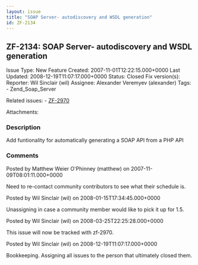 ```yaml
---
layout: issue
title: "SOAP Server- autodiscovery and WSDL generation"
id: ZF-2134
---
```


ZF-2134: SOAP Server- autodiscovery and WSDL generation
-------------------------------------------------------

 Issue Type: New Feature Created: 2007-11-01T12:22:15.000+0000 Last Updated: 2008-12-19T11:07:17.000+0000 Status: Closed Fix version(s): 
 Reporter:  Wil Sinclair (wil)  Assignee:  Alexander Veremyev (alexander)  Tags: - Zend\_Soap\_Server
 
 Related issues: - [ZF-2970](/issues/browse/ZF-2970)
 
 Attachments: 
### Description

Add funtionality for automatically generating a SOAP API from a PHP API

 

 

### Comments

Posted by Matthew Weier O'Phinney (matthew) on 2007-11-09T08:01:11.000+0000

Need to re-contact community contributors to see what their schedule is.

 

 

Posted by Wil Sinclair (wil) on 2008-01-15T17:34:45.000+0000

Unassigning in case a community member would like to pick it up for 1.5.

 

 

Posted by Wil Sinclair (wil) on 2008-03-25T22:25:28.000+0000

This issue will now be tracked with zf-2970.

 

 

Posted by Wil Sinclair (wil) on 2008-12-19T11:07:17.000+0000

Bookkeeping. Assigning all issues to the person that ultimately closed them.

 

 